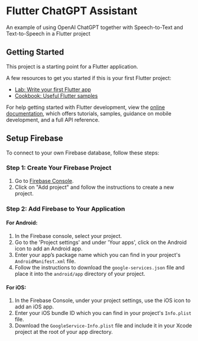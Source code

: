 # Flutter ChatGPT Assistant

An example of using OpenAI ChatGPT together with Speech-to-Text and Text-to-Speech in a Flutter project

## Getting Started

This project is a starting point for a Flutter application.

A few resources to get you started if this is your first Flutter project:

- [Lab: Write your first Flutter app](https://docs.flutter.dev/get-started/codelab)
- [Cookbook: Useful Flutter samples](https://docs.flutter.dev/cookbook)

For help getting started with Flutter development, view the
[online documentation](https://docs.flutter.dev/), which offers tutorials,
samples, guidance on mobile development, and a full API reference.

## Setup Firebase

To connect to your own Firebase database, follow these steps:

### Step 1: Create Your Firebase Project

1. Go to [Firebase Console](https://console.firebase.google.com/).
2. Click on "Add project" and follow the instructions to create a new project.

### Step 2: Add Firebase to Your Application

#### For Android:
1. In the Firebase console, select your project.
2. Go to the 'Project settings' and under 'Your apps', click on the Android icon to add an Android app.
3. Enter your app’s package name which you can find in your project's `AndroidManifest.xml` file.
4. Follow the instructions to download the `google-services.json` file and place it into the `android/app` directory of your project.

#### For iOS:
1. In the Firebase Console, under your project settings, use the iOS icon to add an iOS app.
2. Enter your iOS bundle ID which you can find in your project's `Info.plist` file.
3. Download the `GoogleService-Info.plist` file and include it in your Xcode project at the root of your app directory.


